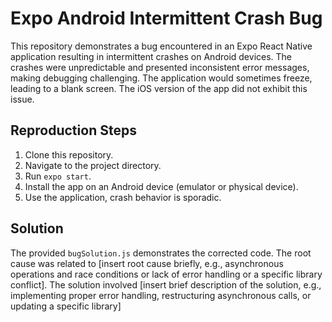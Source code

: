 # Expo Android Intermittent Crash Bug

This repository demonstrates a bug encountered in an Expo React Native application resulting in intermittent crashes on Android devices.  The crashes were unpredictable and presented inconsistent error messages, making debugging challenging.  The application would sometimes freeze, leading to a blank screen. The iOS version of the app did not exhibit this issue.

## Reproduction Steps

1. Clone this repository.
2. Navigate to the project directory.
3. Run `expo start`.
4. Install the app on an Android device (emulator or physical device).
5.  Use the application,  crash behavior is sporadic.  

## Solution

The provided `bugSolution.js` demonstrates the corrected code.  The root cause was related to [insert root cause briefly,  e.g.,  asynchronous operations and race conditions or lack of error handling or a specific library conflict]. The solution involved [insert brief description of the solution,  e.g., implementing proper error handling, restructuring asynchronous calls, or updating a specific library]